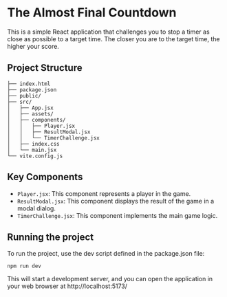 # The Almost Final Countdown

This is a simple React application that challenges you to stop a timer as close as possible to a target time. The closer you are to the target time, the higher your score.

## Project Structure
```
├── index.html
├── package.json
├── public/
├── src/
│   ├── App.jsx
│   ├── assets/
│   ├── components/
│   │   ├── Player.jsx
│   │   ├── ResultModal.jsx
│   │   └── TimerChallenge.jsx
│   ├── index.css
│   └── main.jsx
└── vite.config.js
```

## Key Components

- `Player.jsx`: This component represents a player in the game.
- `ResultModal.jsx`: This component displays the result of the game in a modal dialog.
- `TimerChallenge.jsx`: This component implements the main game logic.

## Running the project 

To run the project, use the dev script defined in the package.json file:

```npm run dev```

This will start a development server, and you can open the application in your web browser at http://localhost:5173/